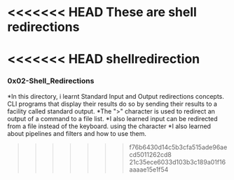 <<<<<<< HEAD
**These are shell redirections**
=======
<<<<<<< HEAD
shellredirection
=======
### 0x02-Shell_Redirections ###
*In this directory, i learnt Standard Input and Output redirections concepts.
CLI programs that display their results do so by sending their results to a facility called standard output.
*The ">" character is used to redirect an output of a command to a file list.
*I also learned input can be redirected from a file instead of the keyboard. using the character
*I also learned about pipelines and filters and how to use them.
>>>>>>> f76b6430d14c5b3cfa515ade96aecd5011262cd8
>>>>>>> 21c35ece6033d103b3c189a01f16aaaae15e1f54
